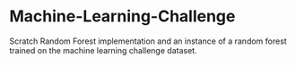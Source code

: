 # Machine-Learning-Challenge
Scratch Random Forest implementation and an instance of a random forest trained on the machine learning challenge dataset.
